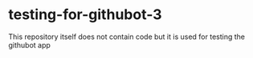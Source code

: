 # testing-for-githubot-3
This repository itself does not contain code but it is used for testing the githubot app
